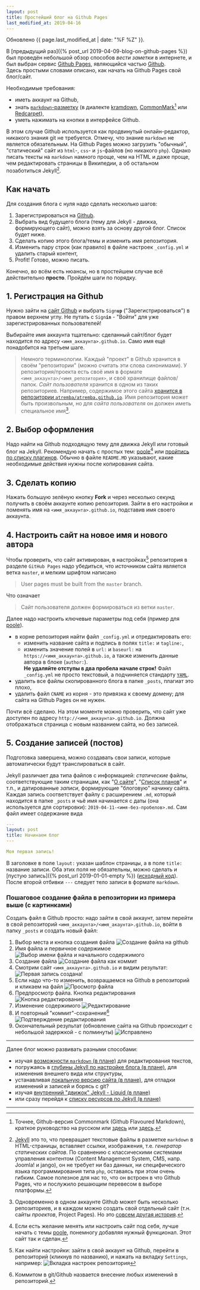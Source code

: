 ```yaml
---
layout: post
title: Простейший блог на Github Pages
last_modified_at: 2019-04-16
---
```


Обновлено {{ page.last_modified_at | date: "%F %Z" }}.

В [предыдущий раз]({% post_url 2019-04-09-blog-on-github-pages %}) был проведён небольшой обзор способов _вести заметки_ в интернете, и был выбран сервис [Github Pages](https://pages.github.com), являющийся частью [Github](https://github.com).  
Здесь простыми словами описано, как начать на Github Pages свой блог/сайт.

Необходимые требования:

- иметь аккаунт на Github,
- знать [`markdown`-разметку](https://markdown-it.github.io/) (в диалекте [kramdown](https://kramdown.gettalong.org/), [CommonMark](https://commonmark.org/)[^1] или [Redcarpet](https://github.com/vmg/redcarpet)),
- уметь нажимать на кнопки в интерфейсе Github.

В этом случае Github используется как продвинутый онлайн-редактор, никакого знания git не требуется. Отмечу, что знание `markdown` не является обязательным. На Github Pages можно загрузить "обычный", "статический" сайт из `html`-, `css`- и `js`-файлов (но никакого `php`). Однако писать тексты на `markdown` намного проще, чем на HTML и даже проще, чем редактировать страницы в Википедии, а об остальном позаботиться Jekyll[^2].

## Как начать

Для создания блога c нуля надо сделать несколько шагов:

1. Зарегистрироваться на [Github](https://github.com/).
2. Выбрать вид будущего блога (тему для Jekyll - движка, формирующего сайт), можно взять за основу другой блог. Список будет ниже.
3. Cделать копию <!--(Fork в терминологии Github)--> этого блога/темы и изменить имя репозитория.
4. Изменить пару строк (как правило) в файле настроек `_config.yml` и удалить старый контент,
5. Profit! Готово, можно писать.

Конечно, во всём есть нюансы, но в простейшем случае всё действительно **просто**. Пройдём шаги по порядку.

## 1. Регистрация на Github

Нужно зайти на [сайт Github](https://github.com) и выбрать `Sign`**`up`** ("Зарегистрироваться") в правом верхнем углу. Не путать с `Sign`**`in`** - "Войти" для уже зарегистрированных пользователей!

Выбирайте имя аккаунта тщательно: сделанный сайт/блог будет находится по адресу `<имя_аккаунта>.github.io`. Само имя ещё понадобится на третьем шаге.

> Немного терминологии. Каждый "проект" в Github хранится в своём "репозитории" (можно считать эти слова синонимами). У репозитория/проекта есть своё имя в формате
`<имя_аккаунта>/<имя_репозитория>`, и своё хранилище файлов/папок. *Сайт пользователя* хранится в одном из таких репозиториев.
Например, содержимое этого сайта [хранится в репозитории `atremba/atremba.github.io`](https://github.com/atremba/atremba.github.io). Имя репозитория может быть произвольным, но для *сайта пользователя* он должен иметь специальное имя[^3].

## 2. Выбор оформления

Надо найти на Github подходящую тему для движка Jekyll или готовый блог на Jekyll.
Рекомендую начать с простых тем: [poole](https://github.com/poole/poole)[^4] или [пройтись по списку плагинов](https://github.com/topics/jekyll-theme).
Обычно в файле `README.MD` указывают, какие необходимые действия нужны после копирования сайта.

## 3. Сделать копию

Нажать большую зелёную кнопку **Fork** и через несколько секунд получить в своём аккаунте копию репозитория.
Зайти в его настройки и поменять имя на `<имя_аккаунта>.github.io`, подставив имя своего аккаунта.

## 4. Настроить сайт на новое имя и нового автора

Чтобы проверить, что сайт активирован, в настройках[^5] репозитория в разделе `GitHub Pages` надо убедиться, что источником сайта является ветка `master`, и мелким шрифтом написано
> User pages must be built from the `master` branch.

Что означает
> Сайт пользователя должен формироваться из ветки `master`.

Далее надо настроить ключевые параметры под себя (пример для [poole](https://github.com/poole/poole)).

- в корне репозитория найти файл `_config.yml` и отредактировать его:
  - изменить название сайта и подпись в полях `title:` и `tagline:`,
  - изменить значение полей в `url:` и `baseurl:` на `https://<имя_аккаунта>.github.io`,  а также изменить данные автора в блоке (`author:`).  
**Не удаляйте отступы в два пробела начале строк!** Файл `_config.yml` не просто текстовый, а подчиняется стандарту [`YAML`](https://ru.wikipedia.org/wiki/YAML).
- удалить все файлы скопированного блога в папке `_posts`, плагиат это плохо,
- удалить файл `CNAME` из корня - это привязка к своему домену; для сайта на Github Pages он не нужен.

Почти всё сделано. На этом моменте можно проверить, что сайт уже доступен
по адресу `http://<имя_аккаунта>.github.io`. Должна отображаться страница с новым названием сайта, но без записей.

## 5. Создание записей (постов)

Подготовка завершена, можно создавать свои записи, которые автоматически будут транслироваться в сайт.

Jekyll различает два типа файлов с информацией: *статические* файлы, соответствующие таким страницам, как "[О сайте](/about)", "[Список планов](/TODO)" и т.п., и датированные *записи*, формирующие "блоговую" начинку сайта.
Каждая запись соответствует файлу с расширением `.md`, который находится в папке `_posts` и чьё имя начинается с даты (она используется для сортировки): `2019-04-11-<имя-без-пробелов>.md`.
Сам файл имеет содержание вида

```yaml
---
layout: post
title: Начинаем блог
---

Моя первая запись!

```

В заголовке в поле `layout:` указан шаблон страницы, а в поле `title:` название записи. Оба этих поля не обязательны, можно сделать и [пустую запись]({% post_url 2019-01-01-empty %}) ([исходный код](https://github.com/atremba/atremba.github.io/blob/master/_posts/2019-01-01-empty.md)).
После второй отбивки `---` следует тело записи в формате `markdown`.

### Пошаговое создание файла в репозитории из примера выше (с картинками)

Создать файл в Github просто: надо зайти в свой аккаунт, затем перейти в свой репозиторий `<имя_аккаунта>/<имя_акаунта>.github.io`, войти в папку `_posts` и создать новый файл:

1. Выбор места и кнопка создания файла
![Создание файла на github](/assets/2019-04-11-start-blog-on-github/github-create-file-raw-borders-and-titles.png)
2. Имя файла и первичное содержимое
![Выбор имени файла и начального содержимого](/assets/2019-04-11-start-blog-on-github/github-create-file-and-content-borders-and-titles.png)
3. Создание файла
![Создание файла как коммит](/assets/2019-04-11-start-blog-on-github/github-create-file-as-commit-border-and-title.png)
4. Смотрим сайт `<имя_аккаунта>.github.io` и видим результат:
![Первая запись создана!](/assets/2019-04-11-start-blog-on-github/github-pages-new-post.png)
5. Если надо что-то изменить, возвращаемся на Github в репозиторий и кликаем на файл
![Просмотр файла](/assets/2019-04-11-start-blog-on-github/github-open-existing-file.png)
6. Предпросмотр файла. Кнопка редактирования
![Кнопка редактирования](/assets/2019-04-11-start-blog-on-github/github-edit-file-border-and-title.png)
7. Изменение содержимого
![Редактирование](/assets/2019-04-11-start-blog-on-github/github-edited-file-underline-and-title.png)
8. И повторный "коммит"-сохранение[^6]
![Подтверждение редактирования](/assets/2019-04-11-start-blog-on-github/github-commit-another-edit.png)
9. Окончательный результат (обновление сайта на Github происходит с небольшой задержкой - с полминуты)
![Исправлено](/assets/2019-04-11-start-blog-on-github/github-updated-post-underline.png)

---

Далее блог можно развивать разными способами:

- изучая [возможности `markdown` (в плане)](/TODO) для редактирования текстов,
- погружаясь в [глубины Jekyll по настройке блога (в плане)](/TODO), для изменения внешнего вида или структуры,
- устанавливая [локальную версию сайта (в плане)](/TODO), для отладки изменений и записей и борясь с git?
- изучая [внутренний "движок" Jekyll - Liquid (в плане)](/TODO)
- или сразу перейдя к [списку ресурсов по Jekyll (в плане)](/TODO)

---

[^1]: Точнее, Github-версия Commonmark (Github Flavoured Markdown), краткое руководство на русском или [здесь](https://github.com/OlgaVlasova/markdown-doc) или [здесь](https://paulradzkov.com/2014/markdown_cheatsheet/).

[^2]: [Jekyll](https://jekyllrb.com) это то, что превращает текстовые файлы в разметке `markdown` в HTML-страницы, вставляет ссылки, изображения, т.е. *генератор статических сайтов*. По сравнению с классическими системами управления контентом (Content Management System, CMS, напр. Joomla! и jango), <!-- с Wiki системами (pmWiki, DokuWiki и пр.),--> он не требует ни баз данных, ни специфического языка программирования типа `php`, оставаясь при этом очень гибким. Самое полезное для нас то, что он встроен в что Github Pages, что и послужило решающим перевесом в выборе платформы.

<!-- Подробнее здесь -->

[^3]: Одновременно в одном аккаунте Github может быть несколько репозиториев, и в каждом можно создать свой отдельный сайт (т.н. сайты *проектов*, Project Pages). Но это [совсем другая история](/TODO).

[^4]: Если есть желание менять или настроить сайт под себя, лучше начать с темы [poole](https://github.com/poole/poole), понемногу добавляя нужный функционал. Этот сайт так и сделан.

[^5]: Как найти настройки: зайти в свой аккаунт на Github, перейти в репозиторий (кликнув по названию), и нажать на вкладку `Settings`, например:
    ![Вкладка настроек репозитория](/assets/2019-04-11-start-blog-on-github/github-repository-settings.png)

[^6]: Коммитом в git/Github назвается внесение любых изменений в репозиторий.